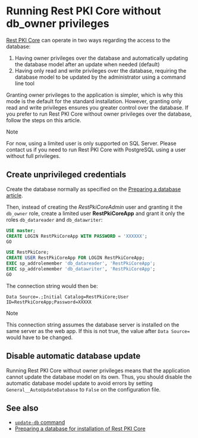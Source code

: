 ﻿# Running Rest PKI Core without db_owner privileges

[Rest PKI Core](../index.md) can operate in two ways regarding the access to the database:

1. Having owner privileges over the database and automatically updating the database model after an update when needed (default)
1. Having only read and write privileges over the database, requiring the database model to be updated by the administrator using a command line tool

Granting owner privileges to the application is simpler, which is why this mode is the default for the standard installation. However, granting only read and
write privileges ensures you greater control over the database. If you prefer to run Rest PKI Core without owner privileges over the database, follow the
steps on this article.

> [!NOTE]
> For now, using a limited user is only supported on SQL Server. Please contact us if you need to run Rest PKI Core with PostgreSQL using a user without full privileges.

## Create unprivileged credentials

Create the database normally as specified on the [Preparing a database article](prepare-database.md).

Then, instead of creating the *RestPkiCoreAdmin* user and granting it the `db_owner` role, create a limited user **RestPkiCoreApp** and grant it only the roles `db_datareader` and `db_datawriter`:

```sql
USE master;
CREATE LOGIN RestPkiCoreApp WITH PASSWORD = 'XXXXXX';
GO

USE RestPkiCore;
CREATE USER RestPkiCoreApp FOR LOGIN RestPkiCoreApp;
EXEC sp_addrolemember 'db_datareader', 'RestPkiCoreApp';
EXEC sp_addrolemember 'db_datawriter', 'RestPkiCoreApp';
GO
```

The connection string would then be:

```
Data Source=.;Initial Catalog=RestPkiCore;User ID=RestPkiCoreApp;Password=XXXXX
```

> [!NOTE]
> This connection string assumes the database server is installed on the same server as the web app. If this is not true,
> the value after `Data Source=` would have to be changed.

## Disable automatic database update

Running Rest PKI Core without owner privileges means that the application cannot update the database model on its own. Thus, you should disable
the automatic database model update to avoid errors by setting `General__AutoUpdateDatabase` to `False` on the configuration file.

## See also

* [`update-db` command](tool/update-db.md)
* [Preparing a database for installation of Rest PKI Core](prepare-database.md)
